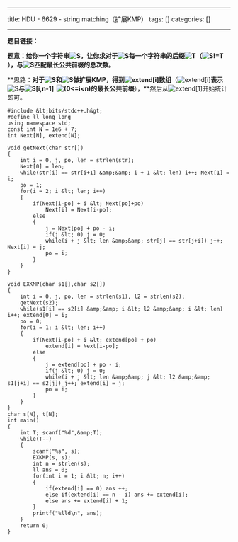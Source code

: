 
--- 
title:  HDU - 6629 - string matching（扩展KMP） 
tags: []
categories: [] 

---
**题目链接：**

**题意：给你一个字符串<img alt="S" class="mathcode" src="https://private.codecogs.com/gif.latex?S">，让你求对于<img alt="S" class="mathcode" src="https://private.codecogs.com/gif.latex?S">每一个字符串的后缀<img alt="T" class="mathcode" src="https://private.codecogs.com/gif.latex?T">（<img alt="S!=T" class="mathcode" src="https://private.codecogs.com/gif.latex?S%21%3DT">），与<img alt="S" class="mathcode" src="https://private.codecogs.com/gif.latex?S">匹配最长公共前缀的总次数。**

**思路：**对于<img alt="S" class="mathcode" src="https://private.codecogs.com/gif.latex?S">和<img alt="S" class="mathcode" src="https://private.codecogs.com/gif.latex?S">做扩展KMP，得到<img alt="extend[i]" class="mathcode" src="https://private.codecogs.com/gif.latex?extend%5Bi%5D">数组**（<img alt="extend[i]" class="mathcode" src="https://private.codecogs.com/gif.latex?extend%5Bi%5D">**表示**<img alt="S" class="mathcode" src="https://private.codecogs.com/gif.latex?S">**与<img alt="S[i,n-1]" class="mathcode" src="https://private.codecogs.com/gif.latex?S%5Bi%2Cn-1%5D">  <img alt="(0&lt;=i&lt;n)" class="mathcode" src="https://private.codecogs.com/gif.latex?%280%3C%3Di%3Cn%29">的最长公共前缀**），**然后从<img alt="extend[1]" class="mathcode" src="https://private.codecogs.com/gif.latex?extend%5B1%5D">开始统计即可。

```
#include &lt;bits/stdc++.h&gt;
#define ll long long
using namespace std;
const int N = 1e6 + 7;
int Next[N], extend[N];

void getNext(char str[])
{
    int i = 0, j, po, len = strlen(str);
    Next[0] = len;
    while(str[i] == str[i+1] &amp;&amp; i + 1 &lt; len) i++; Next[1] = i;
    po = 1;
    for(i = 2; i &lt; len; i++)
    {
        if(Next[i-po] + i &lt; Next[po]+po)
            Next[i] = Next[i-po];
        else
        {
            j = Next[po] + po - i;
            if(j &lt; 0) j = 0;
            while(i + j &lt; len &amp;&amp; str[j] == str[j+i]) j++; Next[i] = j;
            po = i;
        }
    }
}

void EXKMP(char s1[],char s2[])
{
    int i = 0, j, po, len = strlen(s1), l2 = strlen(s2);
    getNext(s2);
    while(s1[i] == s2[i] &amp;&amp; i &lt; l2 &amp;&amp; i &lt; len) i++; extend[0] = i;
    po = 0;
    for(i = 1; i &lt; len; i++)
    {
        if(Next[i-po] + i &lt; extend[po] + po)
            extend[i] = Next[i-po];
        else
        {
            j = extend[po] + po - i;
            if(j &lt; 0) j = 0;
            while(i + j &lt; len &amp;&amp; j &lt; l2 &amp;&amp; s1[j+i] == s2[j]) j++; extend[i] = j;
            po = i;
        }
    }
}
char s[N], t[N];
int main()
{
    int T; scanf("%d",&amp;T);
    while(T--)
    {
        scanf("%s", s);
        EXKMP(s, s);
        int n = strlen(s);
        ll ans = 0;
        for(int i = 1; i &lt; n; i++)
        {
            if(extend[i] == 0) ans ++;
            else if(extend[i] == n - i) ans += extend[i];
            else ans += extend[i] + 1;
        }
        printf("%lld\n", ans);
    }
    return 0;
}

```

 
